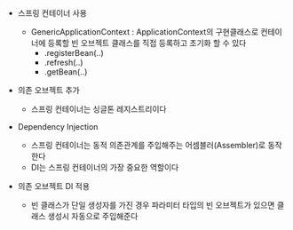 - 스프링 컨테이너 사용
    - GenericApplicationContext : ApplicationContext의 구현클래스로 컨테이너에 등록할 빈 오브젝트 클래스를 직접 등록하고 초기화 할 수 있다 
        - .registerBean(..)
        - .refresh(..)
        - .getBean(..)

- 의존 오브젝트 추가
    - 스프링 컨테이너는 싱글톤 레지스트리이다

- Dependency Injection
    - 스프링 컨테이너는 동적 의존관계를 주입해주는 어셈블러(Assembler)로 동작한다
    - DI는 스프링 컨테이너의 가장 중요한 역할이다

- 의존 오브젝트 DI 적용
    - 빈 클래스가 단일 생성자를 가진 경우 파라미터 타입의 빈 오브젝트가 있으면 클래스 생성시 자동으로 주입해준다
